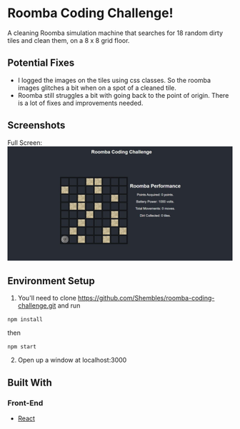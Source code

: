 # Roomba Coding Challenge!

A cleaning Roomba simulation machine that searches for 18 random dirty tiles and clean them, on a 8 x 8 grid floor.

## Potential Fixes

- I logged the images on the tiles using css classes. So the roomba images glitches a bit when on a spot of a cleaned tile.
- Roomba still struggles a bit with going back to the point of origin. There is a lot of fixes and improvements needed.

## Screenshots

Full Screen: ![fullScreen](public/images/screen.jpg)

## Environment Setup

1. You'll need to clone https://github.com/Shembles/roomba-coding-challenge.git and run

```
npm install
```

then

```
npm start
```

2. Open up a window at localhost:3000

## Built With

### Front-End

- [React](https://reactjs.org/)
